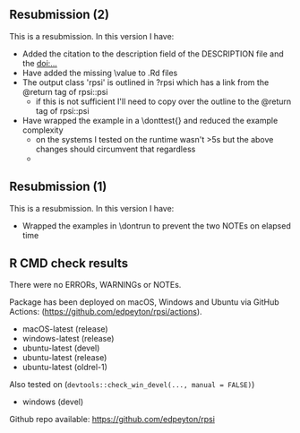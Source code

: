 ## Resubmission (2)
This is a resubmission. In this version I have:

* Added the citation to the description field of the DESCRIPTION file and the <doi:...>
* Have added the missing \value to .Rd files
* The output class 'rpsi' is outlined in ?rpsi which has a link from the @return tag of rpsi::psi
  * if this is not sufficient I'll need to copy over the outline to the @return tag of rpsi::psi
* Have wrapped the example in a \donttest{} and reduced the example complexity
  * on the systems I tested on the runtime wasn't >5s but the above changes should circumvent that regardless
  * 

## Resubmission (1)
This is a resubmission. In this version I have:

* Wrapped the examples in \dontrun to prevent the two NOTEs on elapsed time

## R CMD check results
There were no ERRORs, WARNINGs or NOTEs. 

Package has been deployed on macOS, Windows and Ubuntu via GitHub Actions:
(https://github.com/edpeyton/rpsi/actions).

* macOS-latest (release)
* windows-latest (release)
* ubuntu-latest (devel)
* ubuntu-latest (release)
* ubuntu-latest (oldrel-1)

Also tested on (`devtools::check_win_devel(..., manual = FALSE)`) 

* windows (devel)

Github repo available:
https://github.com/edpeyton/rpsi
